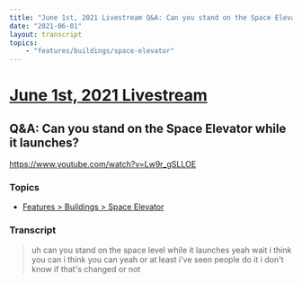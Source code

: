 ```yaml
---
title: "June 1st, 2021 Livestream Q&A: Can you stand on the Space Elevator while it launches?"
date: "2021-06-01"
layout: transcript
topics:
    - "features/buildings/space-elevator"
---
```

# [June 1st, 2021 Livestream](../2021-06-01.md)
## Q&A: Can you stand on the Space Elevator while it launches?
https://www.youtube.com/watch?v=Lw9r_gSLLOE

### Topics
* [Features > Buildings > Space Elevator](../topics/features/buildings/space-elevator.md)

### Transcript

> uh can you stand on the space level while it launches yeah wait i think you can i think you can yeah or at least i've seen people do it i don't know if that's changed or not
